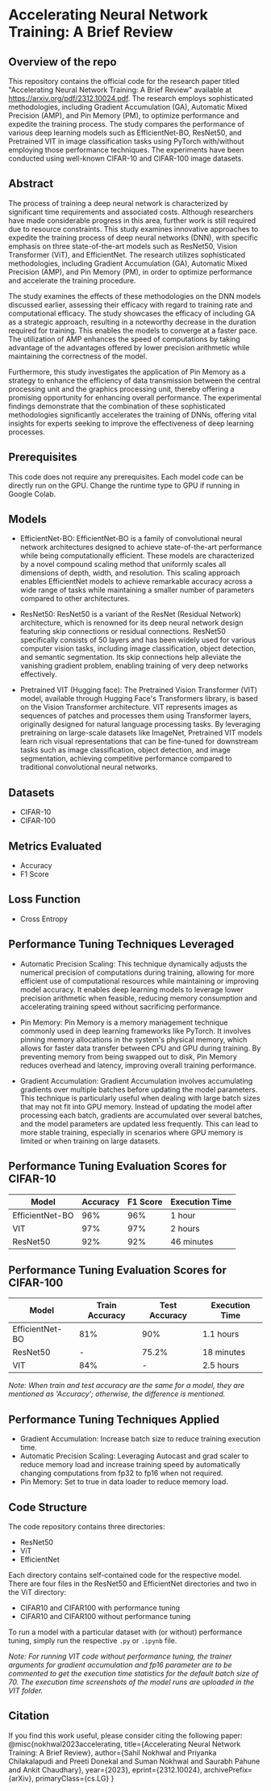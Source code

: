 # Accelerating Neural Network Training: A Brief Review

## Overview of the repo
This repository contains the official code for the research paper titled "Accelerating Neural Network Training: A Brief Review" available at https://arxiv.org/pdf/2312.10024.pdf. The research employs sophisticated methodologies, including Gradient Accumulation (GA), Automatic Mixed Precision (AMP), and Pin Memory (PM), to optimize performance and expedite the training process. The study compares the performance of various deep learning models such as EfficientNet-BO, ResNet50, and Pretrained VIT in image classification tasks using PyTorch with/without employing those performance techniques. The experiments have been conducted using well-known CIFAR-10 and CIFAR-100 image datasets.

## Abstract
The process of training a deep neural network is characterized by significant time requirements and associated costs. Although
researchers have made considerable progress in this area, further work is still required due to resource constraints. This study
examines innovative approaches to expedite the training process of deep neural networks (DNN), with specific emphasis on
three state-of-the-art models such as ResNet50, Vision Transformer (ViT), and EfficientNet. The research utilizes sophisticated
methodologies, including Gradient Accumulation (GA), Automatic Mixed Precision (AMP), and Pin Memory (PM), in order to
optimize performance and accelerate the training procedure.

The study examines the effects of these methodologies on the DNN models discussed earlier, assessing their efficacy with
regard to training rate and computational efficacy. The study showcases the efficacy of including GA as a strategic approach,
resulting in a noteworthy decrease in the duration required for training. This enables the models to converge at a faster pace.
The utilization of AMP enhances the speed of computations by taking advantage of the advantages offered by lower precision
arithmetic while maintaining the correctness of the model.

Furthermore, this study investigates the application of Pin Memory as a strategy to enhance the efficiency of data transmission
between the central processing unit and the graphics processing unit, thereby offering a promising opportunity for enhancing
overall performance. The experimental findings demonstrate that the combination of these sophisticated methodologies significantly
accelerates the training of DNNs, offering vital insights for experts seeking to improve the effectiveness of deep learning processes.


## Prerequisites
This code does not require any prerequisites. Each model code can be directly run on the GPU. Change the runtime type to GPU if running in Google Colab.

## Models
- EfficientNet-BO: EfficientNet-BO is a family of convolutional neural network architectures designed to achieve state-of-the-art performance while being computationally efficient. These models are characterized by a novel compound scaling method that uniformly scales all dimensions of depth, width, and resolution. This scaling approach enables EfficientNet models to achieve remarkable accuracy across a wide range of tasks while maintaining a smaller number of parameters compared to other architectures.

- ResNet50: ResNet50 is a variant of the ResNet (Residual Network) architecture, which is renowned for its deep neural network design featuring skip connections or residual connections. ResNet50 specifically consists of 50 layers and has been widely used for various computer vision tasks, including image classification, object detection, and semantic segmentation. Its skip connections help alleviate the vanishing gradient problem, enabling training of very deep networks effectively.

- Pretrained VIT (Hugging face): The Pretrained Vision Transformer (VIT) model, available through Hugging Face's Transformers library, is based on the Vision Transformer architecture. VIT represents images as sequences of patches and processes them using Transformer layers, originally designed for natural language processing tasks. By leveraging pretraining on large-scale datasets like ImageNet, Pretrained VIT models learn rich visual representations that can be fine-tuned for downstream tasks such as image classification, object detection, and image segmentation, achieving competitive performance compared to traditional convolutional neural networks.

## Datasets
- CIFAR-10
- CIFAR-100

## Metrics Evaluated
- Accuracy
- F1 Score

## Loss Function
- Cross Entropy

## Performance Tuning Techniques Leveraged
- Automatic Precision Scaling: This technique dynamically adjusts the numerical precision of computations during training, allowing for more efficient use of computational resources while maintaining or improving model accuracy. It enables deep learning models to leverage lower precision arithmetic when feasible, reducing memory consumption and accelerating training speed without sacrificing performance.

- Pin Memory: Pin Memory is a memory management technique commonly used in deep learning frameworks like PyTorch. It involves pinning memory allocations in the system's physical memory, which allows for faster data transfer between CPU and GPU during training. By preventing memory from being swapped out to disk, Pin Memory reduces overhead and latency, improving overall training performance.

- Gradient Accumulation: Gradient Accumulation involves accumulating gradients over multiple batches before updating the model parameters. This technique is particularly useful when dealing with large batch sizes that may not fit into GPU memory. Instead of updating the model after processing each batch, gradients are accumulated over several batches, and the model parameters are updated less frequently. This can lead to more stable training, especially in scenarios where GPU memory is limited or when training on large datasets.


## Performance Tuning Evaluation Scores for CIFAR-10

| Model           | Accuracy | F1 Score | Execution Time |
|-----------------|----------|----------|----------------|
| EfficientNet-BO | 96%      | 96%      | 1 hour         |
| VIT             | 97%      | 97%      | 2 hours        |
| ResNet50        | 92%      | 92%      | 46 minutes     |

## Performance Tuning Evaluation Scores for CIFAR-100

| Model           | Train Accuracy | Test Accuracy | Execution Time |
|-----------------|----------------|---------------|----------------|
| EfficientNet-BO | 81%            | 90%           | 1.1 hours      |
| ResNet50        | -              | 75.2%         | 18 minutes     |
| VIT             | 84%            | -             | 2.5 hours      |

*Note: When train and test accuracy are the same for a model, they are mentioned as 'Accuracy'; otherwise, the difference is mentioned.*

## Performance Tuning Techniques Applied
- Gradient Accumulation: Increase batch size to reduce training execution time.
- Automatic Precision Scaling: Leveraging Autocast and grad scaler to reduce memory load and increase training speed by automatically changing computations from fp32 to fp16 when not required.
- Pin Memory: Set to true in data loader to reduce memory load.

## Code Structure
The code repository contains three directories:
- ResNet50
- ViT
- EfficientNet

Each directory contains self-contained code for the respective model. There are four files in the ResNet50 and EfficientNet directories and two in the ViT directory:
- CIFAR10 and CIFAR100 with performance tuning
- CIFAR10 and CIFAR100 without performance tuning

To run a model with a particular dataset with (or without) performance tuning, simply run the respective `.py` or `.ipynb` file.

*Note: For running VIT code without performance tuning, the trainer arguments for gradient accumulation and fp16 parameter are to be commented to get the execution time statistics for the default batch size of 70. The execution time screenshots of the model runs are uploaded in the VIT folder.*

## Citation
If you find this work useful, please consider citing the following paper:
@misc{nokhwal2023accelerating,
      title={Accelerating Neural Network Training: A Brief Review}, 
      author={Sahil Nokhwal and Priyanka Chilakalapudi and Preeti Donekal and Suman Nokhwal and Saurabh Pahune and Ankit Chaudhary},
      year={2023},
      eprint={2312.10024},
      archivePrefix={arXiv},
      primaryClass={cs.LG}
}




